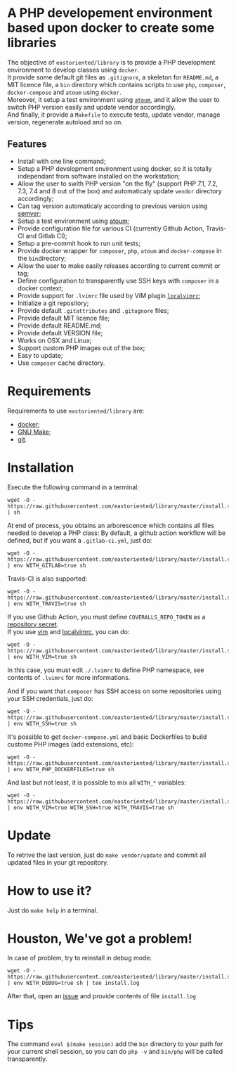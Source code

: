 # A PHP developement environment based upon docker to create some libraries

The objective of `eastoriented/library` is to provide a PHP development environment to develop classes using `docker`.  
It provide some default git files as `.gitignore`, a skeleton for `README.md`, a MIT licence file, a `bin` directory which contains scripts to use `php`, `composer`, `docker-compose` and `atoum` using `docker`.  
Moreover, it setup a test environment using [`atoum`](http://docs.atoum.org), and it allow the user to switch PHP version easily and update vendor accordingly.  
And finally, it provide a `Makefile` to execute tests, update vendor, manage version, regenerate autoload and so on.

## Features

- Install with one line command;
- Setup a PHP development environment using docker, so it is totally independant from software installed on the workstation;
- Allow the user to swith PHP version "on the fly" (support PHP 7.1, 7.2, 7.3, 7.4 and 8 out of the box) and automaticaly update `vendor` directory accordingly;
- Can tag version automaticaly according to previous version using [semver](https://semver.org);
- Setup a test environment using [atoum](http://atoum.org);
- Provide configuration file for various CI (currently Github Action, Travis-CI and Gitlab CI);
- Setup a pre-commit hook to run unit tests;
- Provide docker wrapper for `composer`, `php`, `atoum` and `docker-compose` in the `bin`directory;
- Allow the user to make easily releases according to current commit or tag;
- Define configuration to transparently use SSH keys with `composer` in a docker context;
- Provide support for `.lvimrc` file used by VIM plugin [`localvimrc`](https://github.com/embear/vim-localvimrc);
- Initialize a git repository;
- Provide default `.gitattributes` and `.gitognore` files;
- Provide default MIT licence file;
- Provide default README.md;
- Provide default VERSION file;
- Works on OSX and Linux;
- Support custom PHP images out of the box;
- Easy to update;
- Use `composer` cache directory.

# Requirements

Requirements to use `eastoriented/library` are:

- [docker](https://docs.docker.com/install/);
- [GNU Make](https://www.gnu.org/software/make/);
- [git](https://git-scm.com).

# Installation

Execute the following command in a terminal:

```
wget -O - https://raw.githubusercontent.com/eastoriented/library/master/install.sh | sh
```

At end of process, you obtains an arborescence which contains all files needed to develop a PHP class:
By default, a github action workflow will be defined, but if you want a `.gitlab-ci.yml`, just do:

```
wget -O - https://raw.githubusercontent.com/eastoriented/library/master/install.sh | env WITH_GITLAB=true sh

```
Travis-CI is also supported:

```
wget -O - https://raw.githubusercontent.com/eastoriented/library/master/install.sh | env WITH_TRAVIS=true sh
```

If you use Github Action, you must define `COVERALLS_REPO_TOKEN` as a [repository secret](https://docs.github.com/en/free-pro-team@latest/actions/reference/encrypted-secrets#creating-encrypted-secrets-for-a-repository).  
If you use [vim](https://www.vim.org) and [localvimrc](https://github.com/embear/vim-localvimrc), you can do:

```
wget -O - https://raw.githubusercontent.com/eastoriented/library/master/install.sh | env WITH_VIM=true sh
```

In this case, you must edit `./.lvimrc` to define PHP namespace, see contents of `.lvimrc` for more informations.

And if you want that `composer` has SSH access on some repositories using your SSH credentials, just do:

```
wget -O - https://raw.githubusercontent.com/eastoriented/library/master/install.sh | env WITH_SSH=true sh
```

It's possible to get `docker-compose.yml` and basic Dockerfiles to build custome PHP images (add extensions, etc):

```
wget -O - https://raw.githubusercontent.com/eastoriented/library/master/install.sh | env WITH_PHP_DOCKERFILES=true sh
```

And last but not least, it is possible to mix all `WITH_*` variables:

```
wget -O - https://raw.githubusercontent.com/eastoriented/library/master/install.sh | env WITH_VIM=true WITH_SSH=true WITH_TRAVIS=true sh
```

# Update

To retrive the last version, just do `make vendor/update` and commit all updated files in your git repository.

# How to use it?

Just do `make help` in a terminal.

# Houston, We've got a problem!

In case of problem, try to reinstall in debug mode:

```
wget -O - https://raw.githubusercontent.com/eastoriented/library/master/install.sh | env WITH_DEBUG=true sh | tee install.log
```

After that, open an [issue](https://github.com/eastoriented/library/issues) and provide contents of file `install.log` 

# Tips

The command `eval $(make session)` add the `bin` directory to your path for your current shell session, so you can do `php -v` and `bin/php` will be called transparently.
